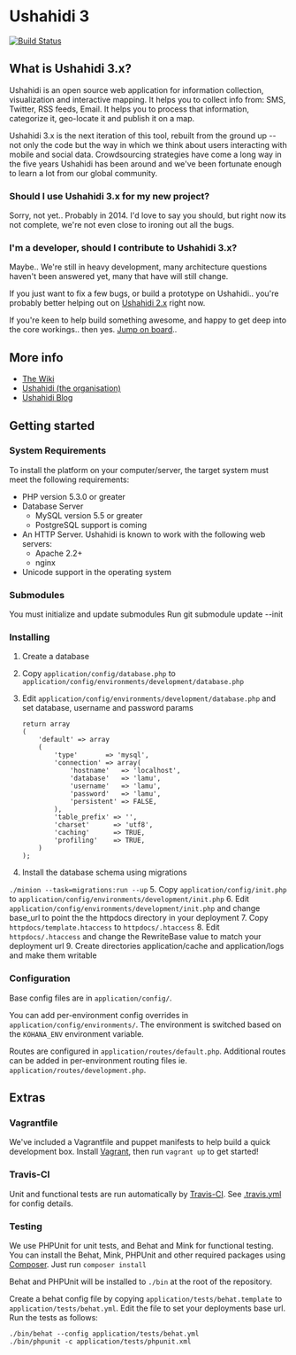 Ushahidi 3
============

[![Build Status](https://travis-ci.org/ushahidi/Lamu.png)](https://travis-ci.org/ushahidi/Lamu)

## What is Ushahidi 3.x?

Ushahidi is an open source web application for information collection, visualization and interactive mapping. It helps you to collect info from: SMS, Twitter, RSS feeds, Email. It helps you to process that information, categorize it, geo-locate it and publish it on a map.

Ushahidi 3.x is the next iteration of this tool, rebuilt from the ground up -- not only the code but the way in which we think about users interacting with mobile and social data.  Crowdsourcing strategies have come a long way in the five years Ushahidi has been around and we've been fortunate enough to learn a lot from our global community.

### Should I use Ushahidi 3.x for my new project?

Sorry, not yet.. Probably in 2014. I'd love to say you should, but right now its not complete, we're not even close to ironing out all the bugs.

### I'm a developer, should I contribute to Ushahidi 3.x?

Maybe.. We're still in heavy development, many architecture questions haven't been answered yet, many that have will still change.

If you just want to fix a few bugs, or build a prototype on Ushahidi.. you're probably better helping out on [Ushahidi 2.x](https://github.com/ushahidi/Ushahidi_Web) right now.

If you're keen to help build something awesome, and happy to get deep into the core workings.. then yes. [Jump on board](https://wiki.ushahidi.com/display/WIKI/Ushahidi%2C+v3.x+-+Getting+Involved)..

## More info

- [The Wiki](https://wiki.ushahidi.com/display/WIKI/Ushahidi,+v3.X)
- [Ushahidi (the organisation)](http://ushahidi.com) 
- [Ushahidi Blog](http://blog.ushahidi.com) 

## Getting started

### System Requirements

To install the platform on your computer/server, the target system must meet the following requirements:

* PHP version 5.3.0 or greater
* Database Server
    - MySQL version 5.5 or greater
    - PostgreSQL support is coming
* An HTTP Server. Ushahidi is known to work with the following web servers:
    - Apache 2.2+
    - nginx
* Unicode support in the operating system


### Submodules
You must initialize and update submodules 
Run git submodule update --init

### Installing

1. Create a database
2. Copy ```application/config/database.php``` to ```application/config/environments/development/database.php```
3. Edit ```application/config/environments/development/database.php``` and set database, username and password params

	```
	return array
	(
		'default' => array
		(
			'type'       => 'mysql',
			'connection' => array(
				'hostname'   => 'localhost',
				'database'   => 'lamu',
				'username'   => 'lamu',
				'password'   => 'lamu',
				'persistent' => FALSE,
			),
			'table_prefix' => '',
			'charset'      => 'utf8',
			'caching'      => TRUE,
			'profiling'    => TRUE,
		)
	);
	```

4. Install the database schema using migrations

  ```./minion --task=migrations:run --up```
5. Copy ```application/config/init.php``` to ```application/config/environments/development/init.php```
6. Edit ```application/config/environments/development/init.php``` and change base_url to point the the httpdocs directory in your deployment
7. Copy ```httpdocs/template.htaccess``` to ```httpdocs/.htaccess```
8. Edit ```httpdocs/.htaccess``` and change the RewriteBase value to match your deployment url
9. Create directories application/cache and application/logs and make them writable

### Configuration

Base config files are in ```application/config/```.

You can add per-environment config overrides in ```application/config/environments/```. The environment is switched based on the ```KOHANA_ENV``` environment variable. 

Routes are configured in ```application/routes/default.php```. Additional routes can be added in per-environment routing files ie. ```application/routes/development.php```.

Extras
------

### Vagrantfile

We've included a Vagrantfile and puppet manifests to help build a quick development box. Install [Vagrant](http://www.vagrantup.com/), then run ```vagrant up``` to get started!

### Travis-CI

Unit and functional tests are run automatically by [Travis-CI](https://travis-ci.org/ushahidi/Lamu).
See [.travis.yml](https://github.com/ushahidi/Lamu/blob/master/.travis.yml) for config details.

### Testing

We use PHPUnit for unit tests, and Behat and Mink for functional testing.
You can install the Behat, Mink, PHPUnit and other required packages using [Composer](getcomposer.org). Just run
```composer install```

Behat and PHPUnit will be installed to ```./bin``` at the root of the repository.

Create a behat config file by copying ```application/tests/behat.template``` to ```application/tests/behat.yml```. Edit the file to set your deployments base url.
Run the tests as follows:
```
./bin/behat --config application/tests/behat.yml
./bin/phpunit -c application/tests/phpunit.xml
```
